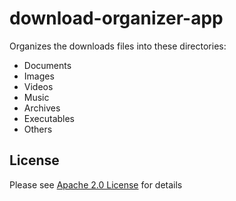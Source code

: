 # download-organizer-app

Organizes the downloads files into these directories:
- Documents
- Images
- Videos
- Music
- Archives
- Executables
- Others

## License

Please see [Apache 2.0 License](./LICENSE) for details